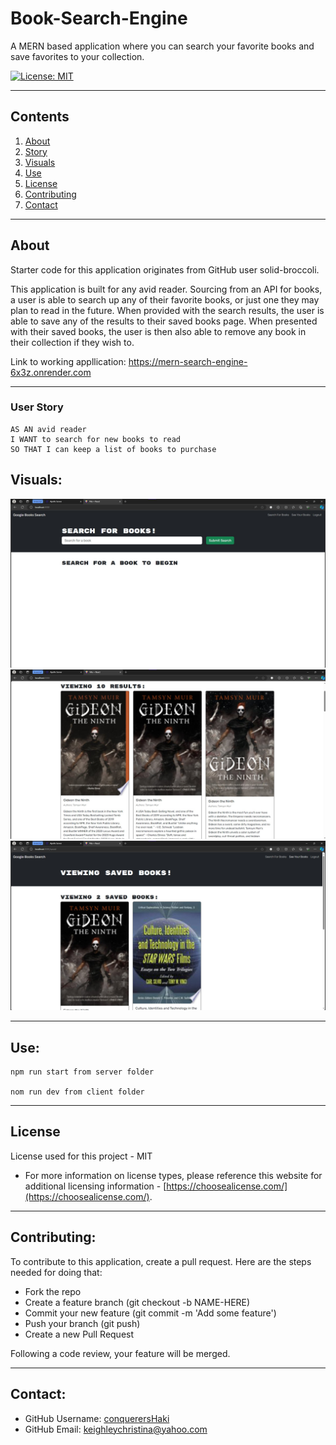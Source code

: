 # Book-Search-Engine

A MERN based application where you can search your favorite books and save favorites to your collection.

[![License: MIT](https://img.shields.io/badge/License-MIT-yellow.svg)](https://opensource.org/licenses/MIT)

---

## Contents

1. [About](#about)
2. [Story](#user-story)
3. [Visuals](#visuals)
4. [Use](#use)
5. [License](#license)
6. [Contributing](#contributing)
7. [Contact](#contact)

---

## About

Starter code for this application originates from GitHub user solid-broccoli.

This application is built for any avid reader. Sourcing from an API for books, a user is able to search up any of their favorite books, or just one they may plan to read in the future. When provided with the search results, the user is able to save any of the results to their saved books page. When presented with their saved books, the user is then also able to remove any book in their collection if they wish to.

Link to working appllication: https://mern-search-engine-6x3z.onrender.com

---

### User Story

```
AS AN avid reader
I WANT to search for new books to read
SO THAT I can keep a list of books to purchase
```

## Visuals:

![screenshot 1](./client/images/SS1.jpg)
![screenshot 1](./client/images/ss2.jpg)
![screenshot 1](./client/images/ss3.jpg)

---

## Use:

```
npm run start from server folder

nom run dev from client folder
```

---

## License

License used for this project - MIT

- For more information on license types, please reference this website
  for additional licensing information - [https://choosealicense.com/](https://choosealicense.com/).

---

## Contributing:

To contribute to this application, create a pull request.
Here are the steps needed for doing that:

- Fork the repo
- Create a feature branch (git checkout -b NAME-HERE)
- Commit your new feature (git commit -m 'Add some feature')
- Push your branch (git push)
- Create a new Pull Request

Following a code review, your feature will be merged.

---

## Contact:

- GitHub Username: [conquerersHaki](https://github.com/conquerersHaki)
- GitHub Email: keighleychristina@yahoo.com
